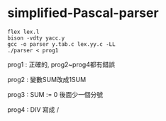 # simplified-Pascal-parser
```
flex lex.l
bison -vdty yacc.y
gcc -o parser y.tab.c lex.yy.c -LL
./parser < prog1
```
prog1 : 正確的, prog2~prog4都有錯誤

prog2 : 變數SUM改成1SUM

prog3 : SUM := 0 後面少一個分號

prog4 : DIV 寫成 /
